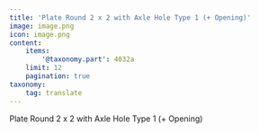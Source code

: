 ```yaml
---
title: 'Plate Round 2 x 2 with Axle Hole Type 1 (+ Opening)'
image: image.png
icon: image.png
content:
    items:
        '@taxonomy.part': 4032a
    limit: 12
    pagination: true
taxonomy:
    tag: translate
---
```


Plate Round 2 x 2 with Axle Hole Type 1 (+ Opening)

